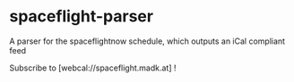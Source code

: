 # spaceflight-parser
A parser for the spaceflightnow schedule, which outputs an iCal compliant feed

Subscribe to [webcal://spaceflight.madk.at] !
